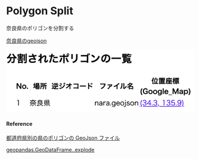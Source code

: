 Polygon Split
===============

奈良県のポリゴンを分割する

[奈良県のgeojson](https://github.com/ohwada/World_Countries/blob/main/geojson/japan_prefectures/geojson/nara.geojson)

![split_log](https://github.com/ohwada/World_Countries/blob/main/geoPandas/polygon_explode/nara/polygon_split/screenshots/split_log.png)

#### Reference

[都道府県別の県のポリゴンの GeoJson ファイル](https://github.com/ohwada/World_Countries/tree/main/geojson/japan_prefectures)

[geopandas.GeoDataFrame..explode](https://geopandas.org/en/stable/docs/reference/api/geopandas.GeoDataFrame.explode.html)
